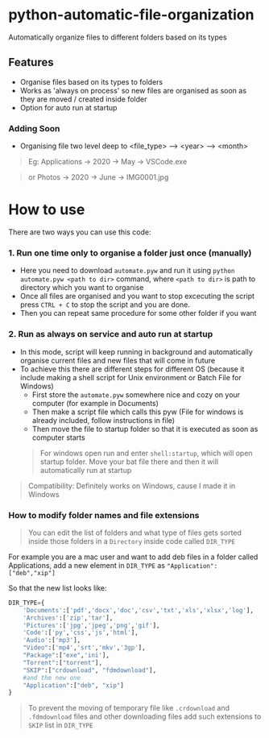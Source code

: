 # python-automatic-file-organization
Automatically organize files to different folders based on its types

## Features
- Organise files based on its types to folders
- Works as 'always on process' so new files are organised as soon as they are moved / created inside folder
- Option for auto run at startup

### Adding Soon
- Organising file two level deep to &lt;file_type&gt; --&gt; &lt;year&gt; --&gt; &lt;month&gt;

>Eg: Applications -&gt; 2020 -&gt; May -&gt; VSCode.exe

>or Photos -> 2020 -> June -> IMG0001.jpg

# How to use
There are two ways you can use this code:
### 1. Run one time only to organise a folder just once (manually)
- Here you need to download `automate.pyw` and run it using `python automate.pyw <path to dir>` command, where `<path to dir>` is path to directory which you want to organise
- Once all files are organised and you want to stop excecuting the script press `CTRL + C` to stop the script and you are done.
- Then you can repeat same procedure for some other folder if you want

### 2. Run as always on service and auto run at startup
- In this mode, script will keep running in background and automatically organise current files and new files that will come in future
- To achieve this there are different steps for different OS (because it include making a shell script for Unix environment or Batch File for Windows)
	- First store the `automate.pyw` somewhere nice and cozy on your computer (for example in Documents)
	- Then make a script file which calls this pyw (File for windows is already included, follow instructions in file)
	- Then move the file to startup folder so that it is executed as soon as computer starts
	>For windows open run and enter `shell:startup`, which will open startup folder. Move your bat file there and then it will automatically run at startup

>Compatibility: Definitely works on Windows, cause I made it in Windows

### How to modify folder names and file extensions
>You can edit the list of folders and what type of files gets sorted inside those folders in a `Directory` inside code called `DIR_TYPE`

For example you are a mac user and want to add deb files in a folder called Applications, add a new element in `DIR_TYPE` as `"Application":["deb","xip"]`

So that the new list looks like:
```python
DIR_TYPE={
    'Documents':['pdf','docx','doc','csv','txt','xls','xlsx','log'],
    'Archives':['zip','tar'],
    'Pictures':['jpg','jpeg','png','gif'],
    'Code':['py','css','js','html'],
    'Audio':['mp3'],
    "Video":['mp4','srt','mkv','3gp'],
    "Package":["exe",'ini'],
    "Torrent":["torrent"],
    "SKIP":["crdownload", "fdmdownload"],
    #and the new one
    "Application":["deb", "xip"]
}

```

> To prevent the moving of temporary file like `.crdownload` and `.fdmdownload` files and other downloading files add such extensions to `SKIP` list in `DIR_TYPE`
